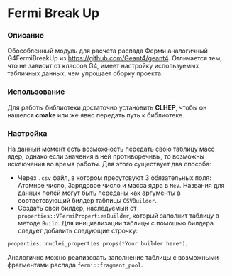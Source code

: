 Fermi Break Up
=====

### Описание

Обособленный модуль для расчета распада Ферми аналогичный G4FermiBreakUp из https://github.com/Geant4/geant4. 
Отличается тем, что не зависит от классов G4, имеет настройку используемых табличных данных, чем упрощает сборку проекта.

### Использование
Для работы библиотеки достаточно установить **CLHEP**, чтобы он нашелся **cmake** или же явно передать путь к библиотеке.

### Настройка
На данный момент есть возможность передать свою таблицу масс ядер, однако если значения в ней противоречивы, то возможны исключения во время работы.
Для этого существует два способа:
- Через `.csv` файл, в котором пресутсвуют 3 обязательных поля: Атомное число, Зарядовое число и масса ядра в `MeV`. Названия для данных полей могут быть переданы как аргументы в соответсвующий билдер таблицы `CSVBuilder`.
- Создать свой билдер, наследуемый от `properties::VFermiPropertiesBuilder`, который заполнит таблицу в методе `Build`.
Для инициализации таблицы с помощью билдера следует добавить следующие строчку:
```c++
properties::nuclei_properties props(*Your builder here*);
```

Аналогично можно реализовать заполнение таблицы с возможными фрагментами распада `fermi::fragment_pool`.